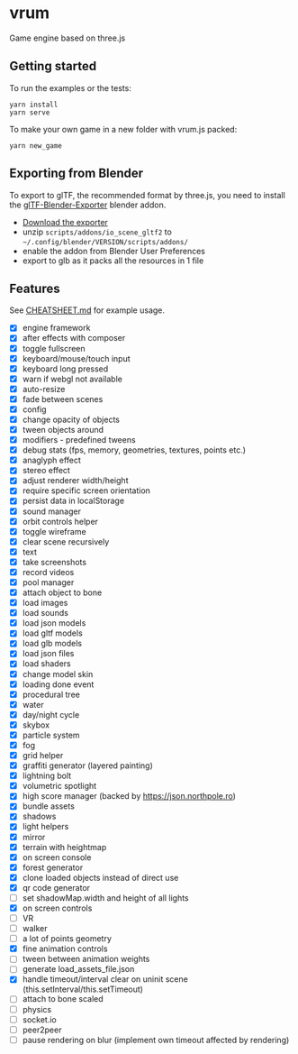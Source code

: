 # vrum

Game engine based on three.js

## Getting started

To run the examples or the tests:

```
yarn install
yarn serve
```

To make your own game in a new folder with vrum.js packed:

```
yarn new_game
```

## Exporting from Blender

To export to glTF, the recommended format by three.js, you need to install the
[glTF-Blender-Exporter](https://github.com/KhronosGroup/glTF-Blender-Exporter)
blender addon.

* [Download the exporter](https://github.com/KhronosGroup/glTF-Blender-Exporter/archive/master.zip)
* unzip `scripts/addons/io_scene_gltf2` to `~/.config/blender/VERSION/scripts/addons/`
* enable the addon from Blender User Preferences
* export to glb as it packs all the resources in 1 file

## Features

See [CHEATSHEET.md](CHEATSHEET.md) for example usage.

* [x] engine framework
* [x] after effects with composer
* [x] toggle fullscreen
* [x] keyboard/mouse/touch input
* [x] keyboard long pressed
* [x] warn if webgl not available
* [x] auto-resize
* [x] fade between scenes
* [x] config
* [x] change opacity of objects
* [x] tween objects around
* [x] modifiers - predefined tweens
* [x] debug stats (fps, memory, geometries, textures, points etc.)
* [x] anaglyph effect
* [x] stereo effect
* [x] adjust renderer width/height
* [x] require specific screen orientation
* [x] persist data in localStorage
* [x] sound manager
* [x] orbit controls helper
* [x] toggle wireframe
* [x] clear scene recursively
* [x] text
* [x] take screenshots
* [x] record videos
* [x] pool manager
* [x] attach object to bone
* [x] load images
* [x] load sounds
* [x] load json models
* [x] load gltf models
* [x] load glb models
* [x] load json files
* [x] load shaders
* [x] change model skin
* [x] loading done event
* [x] procedural tree
* [x] water
* [x] day/night cycle
* [x] skybox
* [x] particle system
* [x] fog
* [x] grid helper
* [x] graffiti generator (layered painting)
* [x] lightning bolt
* [x] volumetric spotlight
* [x] high score manager (backed by https://json.northpole.ro)
* [x] bundle assets
* [x] shadows
* [x] light helpers
* [x] mirror
* [x] terrain with heightmap
* [x] on screen console
* [x] forest generator
* [x] clone loaded objects instead of direct use
* [x] qr code generator
* [ ] set shadowMap.width and height of all lights
* [x] on screen controls
* [ ] VR
* [ ] walker
* [ ] a lot of points geometry
* [x] fine animation controls
* [ ] tween between animation weights
* [ ] generate load_assets_file.json
* [x] handle timeout/interval clear on uninit scene (this.setInterval/this.setTimeout)
* [ ] attach to bone scaled
* [ ] physics
* [ ] socket.io
* [ ] peer2peer
* [ ] pause rendering on blur (implement own timeout affected by rendering)
